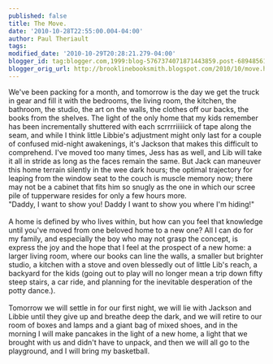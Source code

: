 ```yaml
---
published: false
title: The Move.
date: '2010-10-28T22:55:00.004-04:00'
author: Paul Theriault
tags: 
modified_date: '2010-10-29T20:28:21.279-04:00'
blogger_id: tag:blogger.com,1999:blog-5767374071871443859.post-6894856110868690560
blogger_orig_url: http://brooklinebooksmith.blogspot.com/2010/10/move.html
---
```


We've been packing for a month, and tomorrow is the day we get the truck in gear and fill it with the bedrooms, the living room, the kitchen, the bathroom, the studio, the art on the walls, the clothes off our backs, the books from the shelves.  The light of the only home that my kids remember has been incrementally shuttered with each scrrrriiiiick of tape along the seam, and while I think little Libbie's adjustment might only last for a couple of confused mid-night awakenings, it's Jackson that makes this difficult to comprehend.  I've moved too many times, Jess has as well, and Lib will take it all in stride as long as the faces remain the same.  But Jack can maneuver this home terrain silently in the wee dark hours; the optimal trajectory for leaping from the window seat to the couch is muscle memory now; there may not be a cabinet that fits him so snugly as the one in which our scree pile of tupperware resides for only a few hours more.<br />"Daddy, I want to show you!  Daddy I want to show you where I'm hiding!"<br /><br />A home is defined by who lives within, but how can you feel that knowledge until you've moved from one beloved home to a new one?  All I can do for my family, and especially the boy who may not grasp the concept, is express the joy and the hope that I feel at the prospect of a new home: a larger living room, where our books can line the walls, a smaller but brighter studio, a kitchen with a stove and oven blessedly out of little Lib's reach, a backyard for the kids (going out to play will no longer mean a trip down fifty steep stairs, a car ride, and planning for the inevitable desperation of the potty dance.).  <br /><br />Tomorrow we will settle in for our first night, we will lie with Jackson and Libbie until they give up and breathe deep the dark, and we will retire to our room of boxes and lamps and a giant bag of mixed shoes, and in the morning I will make pancakes in the light of a new home, a light that we brought with us and didn't have to unpack, and then we will all go to the playground, and I will bring my basketball.